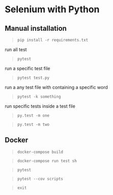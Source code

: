# Selenium with Python

## Manual installation

> `pip install -r requirements.txt`

run all test

> `pytest`

run a specific test file

> `pytest test.py`

run a any test file with containing a specific word

> `pytest -k something`

run specific tests inside a test file

> `py.test -m one`

> `py.test -m two`

## Docker

> `docker-compose build`

> `docker-compose run test sh`

> `pytest`

> `pytest --cov scripts`

> `exit`
